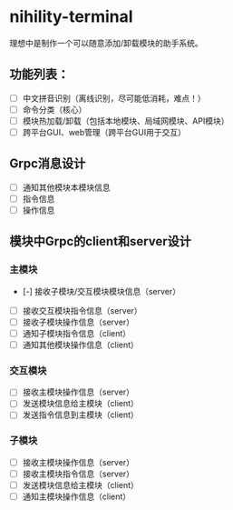 # nihility-terminal

理想中是制作一个可以随意添加/卸载模块的助手系统。

## 功能列表：

- [ ] 中文拼音识别（离线识别，尽可能低消耗，难点！）
- [ ] 命令分类（核心）
- [ ] 模块热加载/卸载（包括本地模块、局域网模块、API模块）
- [ ] 跨平台GUI、web管理（跨平台GUI用于交互）

## Grpc消息设计

- [ ] 通知其他模块本模块信息
- [ ] 指令信息
- [ ] 操作信息

## 模块中Grpc的client和server设计

### 主模块

- [-] 接收子模块/交互模块模块信息（server）
- [ ] 接收交互模块指令信息（server）
- [ ] 接收子模块操作信息（server）
- [ ] 通知子模块指令信息（client）
- [ ] 通知其他模块操作信息（client）

### 交互模块

- [ ] 接收主模块操作信息（server）
- [ ] 发送模块信息给主模块（client）
- [ ] 发送指令信息到主模块（client）

### 子模块

- [ ] 接收主模块操作信息（server）
- [ ] 接收主模块指令信息（server）
- [ ] 发送模块信息给主模块（client）
- [ ] 通知主模块操作信息（client）
